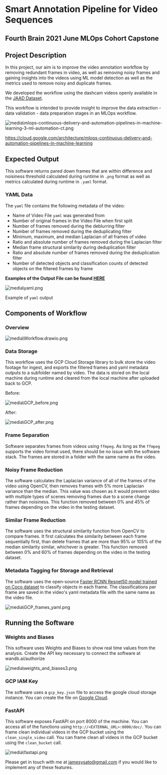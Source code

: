 # Smart Annotation Pipeline for Video Sequences

## Fourth Brain 2021 June MLOps Cohort Capstone

## Project Description

In this project, our aim is to improve the video annotation workflow by removing redundant frames in video, as well as removing noisy frames and gaining insights into the videos using ML model detection as well as the metrics used to remove noisy and duplicate frames.

We developed the workflow using the dashcam videos openly available in the [JAAD Dataset](https://github.com/ykotseruba/JAAD).

This workflow is intended to provide insight to improve the data extraction - data validation - data preparation stages in an MLOps workflow.

<img src="media\mlops-continuous-delivery-and-automation-pipelines-in-machine-learning-3-ml-automation-ct.png" alt="media\mlops-continuous-delivery-and-automation-pipelines-in-machine-learning-3-ml-automation-ct.png"></img>

https://cloud.google.com/architecture/mlops-continuous-delivery-and-automation-pipelines-in-machine-learning



## Expected Output

This software returns pared down frames that are within difference and noisiness threshold calculated during runtime in `.png` format as well as metrics calculated during runtime in `.yaml` format.

### YAML Data

The `yaml` file contains the following metadata of the video:

- Name of Video File `yaml` was generated from
- Number of original frames in the Video File when first split
- Number of frames removed during the deblurring filter
- Number of frames removed during the deduplicating filter
- Minimum, maximum, and median Laplacian of all frames of video
- Ratio and absolute number of frames removed during the Laplacian filter
- Median frame structural similarity during deduplication filter
- Ratio and absolute number of frames removed during the deduplication filter
- Number of detected objects and classification counts of detected objects on the filtered frames by frame

**Examples of the Output File can be found [HERE]()**

<img src="media\yaml.png" alt="media\yaml.png"></img>

Example of `yaml` output

## Components of Workflow

### Overview

<img src="media\Workflow.drawio.png" alt="media\Workflow.drawio.png"></img>







### Data Storage

This workflow uses the GCP Cloud Storage library to bulk store the video footage for ingest, and exports the filtered frames and yaml metadata outputs to a subfolder named by video. The data is stored on the local machine during runtime and cleared from the local machine after uploaded back to GCP.



Before:

<img src="media\GCP_before.png" alt="media\GCP_before.png"></img>



After:

<img src="media\GCP_after.png" alt="media\GCP_after.png"></img>

### Frame Separation

Software separates frames from videos using `ffmpeg`. As long as the `ffmpeg` supports the video format used, there should be no issue with the software stack. The frames are stored in a folder with the same name as the video.

### Noisy Frame Reduction

The software calculates the Laplacian variance of all of the frames of the video using OpenCV, then removes frames with 5% more Laplacian variance than the median. This value was chosen as it would prevent video with multiple types of scenes removing frames due to a scene change rather than noisiness. This function removed between 0% and 45% of frames depending on the video in the testing dataset.

### Similar Frame Reduction

The software uses the structural similarity function from OpenCV to compare frames. It first calculates the similarity between each frame sequentially first, than delete frames that are more than 95% or 105% of the median similarity similar, whichever is greater. This function removed between 0% and 60% of frames depending on the video in the testing dataset.

### Metadata Tagging for Storage and Retrieval

The software uses the open-source [Faster RCNN Resnet50 model trained on Coco dataset](http://download.tensorflow.org/models/object_detection/faster_rcnn_resnet50_coco_2018_01_28.tar.gz) to classify objects in each frame. The classifications per frame are saved in the video's yaml metadata file with the same name as the video file.

<img src="media\GCP_frames_yaml.png" alt="media\GCP_frames_yaml.png"></img>

## Running the Software

### Weights and Biases

This software uses Weights and Biases to show real time values from the analysis. Create the API key necessary to connect the software at wandb.ai/authorize

<img src="media\weights_and_biases3.png" alt="media\weights_and_biases3.png"></img>

### GCP IAM Key

The software uses a `gcp_key.json` file to access the google cloud storage instance. You can create the file on [Google Cloud](https://cloud.google.com/iam/docs/creating-managing-service-account-keys).

### FastAPI

This software exposes FastAPI on port 8000 of the machine. You can access all of the functions using `http://<EXTERNAL_URL>:8000/doc/`. You can frame clean individual videos in the GCP bucket using the `clean_single_video` call. You can frame clean all videos in the GCP bucket using the `clean_bucket` call.

<img src="media\fastapi.png" alt="media\fastapi.png"></img>



Please get in touch with me at jamesysato@gmail.com if you would like to implement any of these features.
